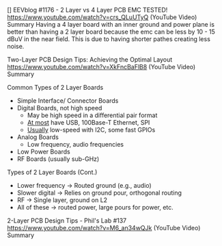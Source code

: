 []
EEVblog #1176 - 2 Layer vs 4 Layer PCB EMC TESTED!
https://www.youtube.com/watch?v=crs_QLuUTyQ
(YouTube Video) Summary
Having a 4 layer board with an inner ground and power plane is better than having a 2 layer board because the emc can be less by 10 - 15 dBuV in the near field. This is due to having shorter pathes creating less noise.

Two-Layer PCB Design Tips: Achieving the Optimal Layout
https://www.youtube.com/watch?v=XkFncBaFlB8
(YouTube Video) Summary
<!-- <> Almost verbatim -->
Common Types of 2 Layer Boards
* Simple Interface/ Connector Boards
* Digital Boards, not high speed
  * May be high speed in a differential pair format
  * <ins>At most</ins> have USB, 100Base-T Ethernet, SPI
  * <ins>Usually</ins> low-speed with I2C, some fast GPIOs
* Analog Boards
  * Low frequency, audio frequencies
* Low Power Boards
* RF Boards (usually sub-GHz)
<!-- </> Almost Verbatim -->
<!-- <> Verbatim -->
Types of 2 Layer Boards (Cont.)
* Lower frequency -> Routed ground (e.g., audio)
* Slower digital -> Relies on ground pour, orthogonal routing
* RF -> Single layer, ground on L2
* All of these -> routed power, large pours for power, etc.
<!-- </> Verbatim -->

2-Layer PCB Design Tips - Phil's Lab #137
https://www.youtube.com/watch?v=M6_an34wQJk
(YouTube Video) Summary
